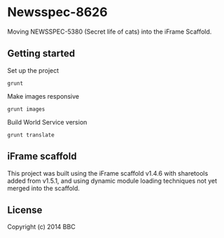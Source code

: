 # Newsspec-8626

Moving NEWSSPEC-5380 (Secret life of cats) into the iFrame Scaffold.

## Getting started

Set up the project

```
grunt
```

Make images responsive

```
grunt images
```

Build World Service version

```
grunt translate
```

## iFrame scaffold

This project was built using the iFrame scaffold v1.4.6 with sharetools added from v1.5.1, and using dynamic module loading techniques not yet merged into the scaffold.

## License
Copyright (c) 2014 BBC